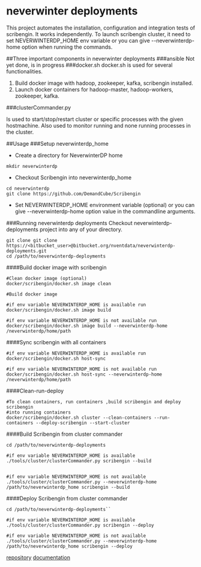 # neverwinter deployments

This project automates the installation, configuration and integration tests of scribengin. It works independently. To launch scribengin cluster, it need  to set NEVERWINTERDP_HOME env variable or you can give --neverwinterdp-home option when running the commands.


##Three important components in neverwinter deployments
###ansible
Not yet done, is in progress
###docker.sh
docker.sh is used for several functionalities.

1. Build docker image with hadoop, zookeeper, kafka, scribengin installed.
2. Launch docker containers for hadoop-master, hadoop-workers, zookeeper, kafka.

###clusterCommander.py

Is used to start/stop/restart cluster or specific processes with the given hostmachine. Also used to monitor running and none running processes in the cluster.

##Usage
###Setup neverwinterdp_home
- Create a directory for NeverwinterDP home

```
mkdir neverwinterdp
```

- Checkout Scribengin into neverwinterdp_home

```
cd neverwinterdp
git clone https://github.com/DemandCube/Scribengin
```

- Set NEVERWINTERDP_HOME environment variable (optional) or you can give --neverwinterdp-home option value in the commandline arguments.
   


###Running neverwinterdp deployments
Checkout neverwinterdp-deployments project into any of your directory.
	
```
git clone git clone https://<bitbucket_user>@bitbucket.org/nventdata/neverwinterdp- deployments.git
cd /path/to/neverwinterdp-deployments
```
	
####Build docker image with scribengin

```
#Clean docker image (optional)
docker/scribengin/docker.sh image clean

#Build docker image

#if env variable NEVERWINTERDP_HOME is available run 
docker/scribengin/docker.sh image build

#if env variable NEVERWINTERDP_HOME is not available run 
docker/scribengin/docker.sh image build --neverwinterdp-home /neverwinterdp/home/path
```

####Sync scribengin with all containers

```
#if env variable NEVERWINTERDP_HOME is available run 
docker/scribengin/docker.sh host-sync

#if env variable NEVERWINTERDP_HOME is not available run 
docker/scribengin/docker.sh host-sync --neverwinterdp-home /neverwinterdp/home/path
```

####Clean-run-deploy 
```
#To clean containers, run containers ,build scribengin and deploy scribengin 
#into running containers
docker/scribengin/docker.sh cluster --clean-containers --run-containers --deploy-scribengin --start-cluster
```

####Build Scribengin from cluster commander
```
cd /path/to/neverwinterdp-deployments

#if env variable NEVERWINTERDP_HOME is available
./tools/cluster/clusterCommander.py scribengin --build
    

#if env variable NEVERWINTERDP_HOME is not available
./tools/cluster/clusterCommander.py --neverwinterdp-home /path/to/neverwinterdp_home scribengin --build
```
   
####Deploy Scribengin from cluster commander

```
cd /path/to/neverwinterdp-deployments``

#if env variable NEVERWINTERDP_HOME is available 
./tools/cluster/clusterCommander.py scribengin --deploy

#if env variable NEVERWINTERDP_HOME is not available 
./tools/cluster/clusterCommander.py --neverwinterdp-home /path/to/neverwinterdp_home scribengin --deploy
```
    
 
 [repository](https://bitbucket.org/nventdata/neverwinterdp-deployments)
[documentation](https://bitbucket.org/nventdata/neverwinterdp-deployments/wiki/Home)
